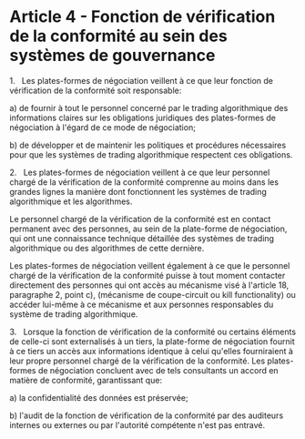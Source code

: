 # Article 4 - Fonction de vérification de la conformité au sein des systèmes de gouvernance


1.   Les plates-formes de négociation veillent à ce que leur fonction de vérification de la conformité soit responsable:

a) de fournir à tout le personnel concerné par le trading algorithmique des informations claires sur les obligations juridiques des plates-formes de négociation à l'égard de ce mode de négociation;

b) de développer et de maintenir les politiques et procédures nécessaires pour que les systèmes de trading algorithmique respectent ces obligations.

2.   Les plates-formes de négociation veillent à ce que leur personnel chargé de la vérification de la conformité comprenne au moins dans les grandes lignes la manière dont fonctionnent les systèmes de trading algorithmique et les algorithmes.

Le personnel chargé de la vérification de la conformité est en contact permanent avec des personnes, au sein de la plate-forme de négociation, qui ont une connaissance technique détaillée des systèmes de trading algorithmique ou des algorithmes de cette dernière.

Les plates-formes de négociation veillent également à ce que le personnel chargé de la vérification de la conformité puisse à tout moment contacter directement des personnes qui ont accès au mécanisme visé à l'article 18, paragraphe 2, point c), (mécanisme de coupe-circuit ou kill functionality) ou accéder lui-même à ce mécanisme et aux personnes responsables du système de trading algorithmique.

3.   Lorsque la fonction de vérification de la conformité ou certains éléments de celle-ci sont externalisés à un tiers, la plate-forme de négociation fournit à ce tiers un accès aux informations identique à celui qu'elles fourniraient à leur propre personnel chargé de la vérification de la conformité. Les plates-formes de négociation concluent avec de tels consultants un accord en matière de conformité, garantissant que:

a) la confidentialité des données est préservée;

b) l'audit de la fonction de vérification de la conformité par des auditeurs internes ou externes ou par l'autorité compétente n'est pas entravé.
